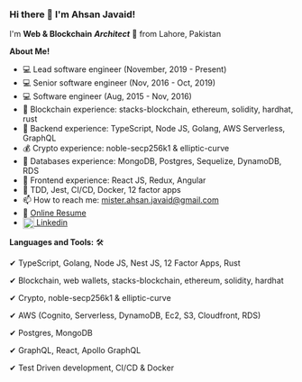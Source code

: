 ### Hi there 👋 I'm Ahsan Javaid!

I'm **Web & Blockchain** ***Architect*** 🚀 from Lahore, Pakistan

**About Me!**

- 💻 Lead software engineer (November, 2019 - Present)
- 💻 Senior software engineer (Nov, 2016 - Oct, 2019)
- 💻 Software engineer (Aug, 2015 - Nov, 2016)
- 🔭 Blockchain experience: stacks-blockchain, ethereum, solidity, hardhat, rust
- 🌱 Backend experience: TypeScript, Node JS, Golang, AWS Serverless, GraphQL
- 💰 Crypto experience: noble-secp256k1 & elliptic-curve 
- 👯 Databases experience: MongoDB, Postgres, Sequelize, DynamoDB, RDS
- 🤔 Frontend experience: React JS, Redux, Angular
- 🔨 TDD, Jest, CI/CD, Docker, 12 factor apps
- 📫 How to reach me: mister.ahsan.javaid@gmail.com
- 💬 [Online Resume](https://ahsan-javaid.github.io/)
- <a href="https://www.linkedin.com/in/ahsan-javaid" target="blank"><img align="center" src="https://cdn.jsdelivr.net/npm/simple-icons@3.0.1/icons/linkedin.svg" alt="apoorvtyagi" height="20" width="20" /> Linkedin</a>


**Languages and Tools:**  🛠️

 ✔ TypeScript, Golang, Node JS, Nest JS, 12 Factor Apps, Rust
  
 ✔ Blockchain, web wallets, stacks-blockchain, ethereum, solidity, hardhat
 
 ✔ Crypto, noble-secp256k1 & elliptic-curve 
 
 ✔ AWS (Cognito, Serverless, DynamoDB, Ec2, S3, Cloudfront, RDS)
 
 ✔ Postgres, MongoDB

 ✔ GraphQL, React, Apollo GraphQL

 ✔ Test Driven development, CI/CD & Docker
 

